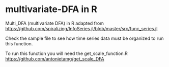 # multivariate-DFA in R

Multi_DFA (multivariate DFA) in R adapted from https://github.com/spiralizing/InfoSeries.jl/blob/master/src/func_series.jl

Check the sample file to see how time series data must be organized to run this function.

To run this function you will need the get_scale_function.R
https://github.com/antonietamg/get_scale_DFA
